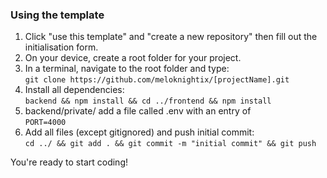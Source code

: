 ### Using the template

1. Click "use this template" and "create a new repository" then fill out the initialisation form.
2. On your device, create a root folder for your project.
3. In a terminal, navigate to the root folder and type: </br> `git clone https://github.com/meloknightix/[projectName].git`
4. Install all dependencies: </br> `backend && npm install && cd ../frontend && npm install`
5. backend/private/ add a file called .env with an entry of </br> `PORT=4000`
6. Add all files (except gitignored) and push initial commit: </br> `cd ../ && git add . && git commit -m "initial commit" && git push`

You're ready to start coding!
